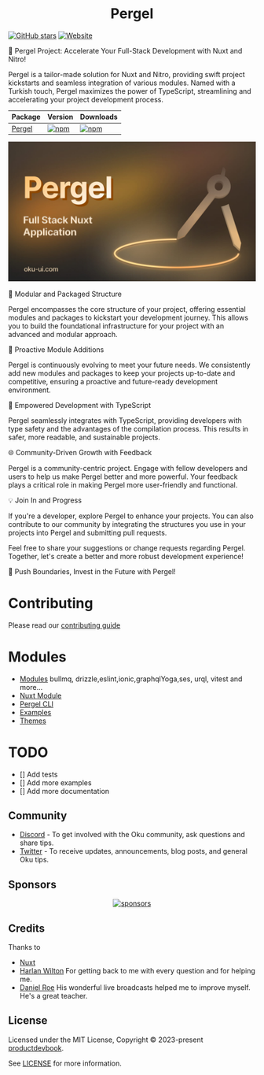 <h1 align='center'>Pergel</h1>

<a href="https://github.com/oku-ui/pergel" target="__blank"><img alt="GitHub stars" src="https://img.shields.io/github/stars/oku-ui/pergel?flat&colorA=002438&colorB=28CF8D"></a>
<span> <a href="https://oku-ui.com/pergel"><img src="https://img.shields.io/badge/Open%20Documentation-18181B" alt="Website"></a> </span>
</p>

🚀 Pergel Project: Accelerate Your Full-Stack Development with Nuxt and Nitro!

Pergel is a tailor-made solution for Nuxt and Nitro, providing swift project kickstarts and seamless integration of various modules. Named with a Turkish touch, Pergel maximizes the power of TypeScript, streamlining and accelerating your project development process.
</p>


| Package | Version | Downloads |
|---------|---------|-----------|
| [Pergel](https://www.npmjs.com/package/pergel) | [![npm](https://img.shields.io/npm/v/pergel?style=flat&colorA=002438&colorB=28CF8D)](https://www.npmjs.com/package/pergel) | [![npm](https://img.shields.io/npm/dm/pergel?flat&colorA=002438&colorB=28CF8D)](https://www.npmjs.com/package/pergel) |

![Pergel Cover](./.github/assets/pergel-cover.jpg)


🧰 Modular and Packaged Structure

Pergel encompasses the core structure of your project, offering essential modules and packages to kickstart your development journey. This allows you to build the foundational infrastructure for your project with an advanced and modular approach.

🚨 Proactive Module Additions

Pergel is continuously evolving to meet your future needs. We consistently add new modules and packages to keep your projects up-to-date and competitive, ensuring a proactive and future-ready development environment.

🚀 Empowered Development with TypeScript

Pergel seamlessly integrates with TypeScript, providing developers with type safety and the advantages of the compilation process. This results in safer, more readable, and sustainable projects.

🌐 Community-Driven Growth with Feedback

Pergel is a community-centric project. Engage with fellow developers and users to help us make Pergel better and more powerful. Your feedback plays a critical role in making Pergel more user-friendly and functional.

💡 Join In and Progress

If you're a developer, explore Pergel to enhance your projects. You can also contribute to our community by integrating the structures you use in your projects into Pergel and submitting pull requests.

Feel free to share your suggestions or change requests regarding Pergel. Together, let's create a better and more robust development experience!

🚀 Push Boundaries, Invest in the Future with Pergel!

# Contributing

Please read our [contributing guide](https://github.com/oku-ui/pergel/blob/master/CONTRIBUTING.md)

# Modules
- [Modules](packages/nuxt/src/runtime/modules) bullmq, drizzle,eslint,ionic,graphqlYoga,ses, urql, vitest and more...
- [Nuxt Module](packages/nuxt)
- [Pergel CLI](packages-core/cli)
- [Examples](examples)
- [Themes](themes)

# TODO

- [] Add tests
- [] Add more examples
- [] Add more documentation

## Community

- [Discord](https://chat.productdevbook.com) - To get involved with the Oku community, ask questions and share tips.
- [Twitter](https://twitter.com/oku_ui) - To receive updates, announcements, blog posts, and general Oku tips.

## Sponsors

<p align="center">
  <a href="https://cdn.jsdelivr.net/gh/productdevbook/static/sponsors.svg">
    <img alt="sponsors" src='https://cdn.jsdelivr.net/gh/productdevbook/static/sponsors.svg'/>
  </a>
</p>

## Credits

Thanks to

- [Nuxt](https://nuxtjs.org/)
- [Harlan Wilton](https://github.com/harlan-zw) For getting back to me with every question and for helping me.
- [Daniel Roe](https://github.com/danielroe) His wonderful live broadcasts helped me to improve myself. He's a great teacher.

## License

Licensed under the MIT License, Copyright © 2023-present [productdevbook](https://twitter.com/productdevbook).

See [LICENSE](./LICENSE) for more information.